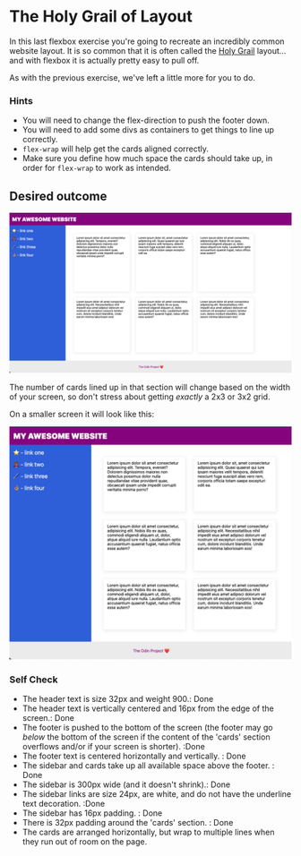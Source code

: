 # The Holy Grail of Layout

In this last flexbox exercise you're going to recreate an incredibly common website layout. It is so common that it is often called the [Holy Grail](https://www.google.com/search?q=holy+grail+layout&tbm=isch&sclient=img) layout... and with flexbox it is actually pretty easy to pull off.

As with the previous exercise, we've left a little more for you to do.

### Hints
- You will need to change the flex-direction to push the footer down.
- You will need to add some divs as containers to get things to line up correctly.
- `flex-wrap` will help get the cards aligned correctly.
-  Make sure you define how much space the cards should take up, in order for `flex-wrap` to work as intended.

## Desired outcome

![desired outcome](./desired-outcome.png)

The number of cards lined up in that section will change based on the width of your screen, so don't stress about getting _exactly_ a 2x3 or 3x2 grid.

On a smaller screen it will look like this:

![smaller](./desired-outcome-smaller.png)

### Self Check
- The header text is size 32px and weight 900.: Done
- The header text is vertically centered and 16px from the edge of the screen.: Done
- The footer is pushed to the bottom of the screen (the footer may go _below_ the bottom of the screen if the content of the 'cards' section overflows and/or if your screen is shorter). :Done
- The footer text is centered horizontally and vertically. : Done
- The sidebar and cards take up all available space above the footer. : Done
- The sidebar is 300px wide (and it doesn't shrink).: Done
- The sidebar links are size 24px, are white, and do not have the underline text decoration. :Done
- The sidebar has 16px padding. : Done
- There is 32px padding around the 'cards' section. : Done
- The cards are arranged horizontally, but wrap to multiple lines when they run out of room on the page.
